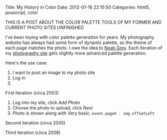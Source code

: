 Title: My History in Color
Date: 2012-01-16 22:15:50
Categories: html5, javascript, color

THIS IS A POST ABOUT THE COLOR PALETTE TOOLS OF MY FORMER AND CURRENT PHOTO SITES
UNFINISHED

I've been toying with color palette generation for years.  My photography website has always had some form of dynamic palette, so the theme of each page matches the photo.  I owe the idea to [Noah Grey](http://noahgrey.com).  Each iteration of my [photography site](http://clayto.com/) gets slightly more advanced palette generation.

Here's the use case:

1. I want to post an image to my photo site
2. Log in
3. 

First iteration (circa 2003)

1. Log into my site, click *Add Photo*
2. Choose the photo to upload, click *Next*
3. Photo is shown along with 
Very basic.  `event.pageX - img.offsetLeft`

Second iteration (circa 2005)

Third iteration (circa 2008)
